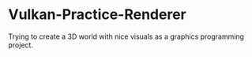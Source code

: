 # Vulkan-Practice-Renderer
Trying to create a 3D world with nice visuals as a graphics programming project.

